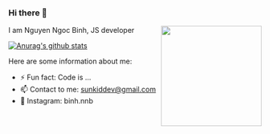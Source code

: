 ### Hi there 👋

<div>
  <img align='right' src="https://media1.giphy.com/media/OjI3iowbHLmoY7n98e/giphy.gif?cid=790b76114ca2464086d1d57e3cb634dd20b25657535bf81d&rid=giphy.gif&ct=s" width='200'>

  I am Nguyen Ngoc Binh, JS developer

  [![Anurag's github stats](https://github-readme-stats.vercel.app/api?username=sunkid1995)](https://github.com/anuraghazra/github-readme-stats)

  <!-- [![Top Langs](https://github-readme-stats.vercel.app/api/top-langs/?username=anuraghazra&layout=compact)](https://github.com/anuraghazra/github-readme-stats) -->
</div>

Here are some information about me:
- ⚡ Fun fact: Code is ...
- 📫 Contact to me: sunkiddev@gmail.com
- 📸 Instagram: binh.nnb
